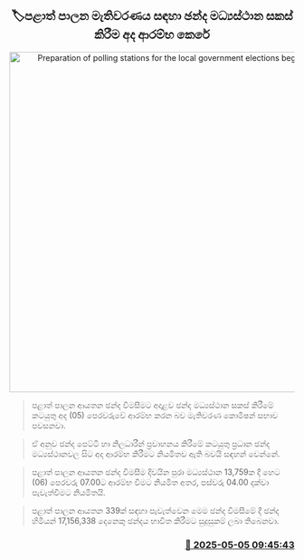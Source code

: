 <p align='center'><b><h2 align='center' title='Preparation of polling stations for the local government elections begins today'>🏷පළාත් පාලන මැතිවරණය සඳහා ඡන්ද මධ්‍යස්ථාන සකස් කිරීම අද ආරම්භ කෙරේ</h2></b></p>
<p align='center'><img src='https://helakuru.sgp1.cdn.digitaloceanspaces.com/esana/images/lib/local-government-election-2025.jpg' width='600' alt='Preparation of polling stations for the local government elections begins today'></p>

> පළාත් පාලන ආයතන ඡන්ද විමසීමට අදාළව ඡන්ද මධ්‍යස්ථාන සකස් කිරීමේ කටයුතු අද (05) පෙරවරුවේ ආරම්භ කරන බව මැතිවරණ කොමිෂන් සභාව පවසනවා.

> ඒ අනුව ඡන්ද පෙට්ටි හා නිලධාරීන් ප්‍රවාහනය කිරීමේ කටයුතු ප්‍රධාන ඡන්ද මධ්‍යස්ථානවල සිට අද ආරම්භ කිරීමට නියමිතව ඇති බවයි සඳහන් වෙන්නේ.

> පළාත් පාලන ආයතන ඡන්ද විමසීම දිවයින පුරා මධ්‍යස්ථාන 13,759ක දී හෙට (06) පෙරවරු 07.00ට ආරම්භ වීමට නියමිත අතර, පස්වරු 04.00 දක්වා පැවැත්වීමට නියමිතයි. 

> පළාත් පාලන ආයතන 339ක් සඳහා පැවැත්වෙන මෙම ඡන්ද විමසීමේ දී ඡන්ද හිමියන් 17,156,338 දෙනෙකු ඡන්දය භාවිත කිරීමට සුදුසුකම් ලබා තිබෙනවා.



<h3 align='right'><a href='https://www.helakuru.lk/esana/p/109804/'>📅 2025-05-05 09:45:43</a></h3>
